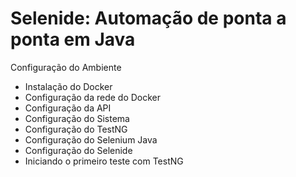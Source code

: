# Selenide: Automação de ponta a ponta em Java 


Configuração do Ambiente
 - Instalação do Docker
 - Configuração da rede do Docker
 - Configuração da API
 - Configuração do Sistema
 - Configuração do TestNG
 - Configuração do Selenium Java
 - Configuração do Selenide
 - Iniciando o primeiro teste com TestNG